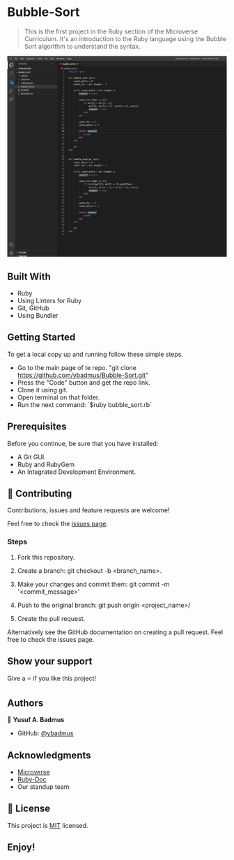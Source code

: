 # Bubble-Sort

> This is the first project in the Ruby section of the Microverse Curriculum. It's an introduction to the Ruby language using the Bubble Sort algorithm to understand the syntax.

![screenshot](https://raw.githubusercontent.com/ybadmus/Bubble-Sort/features/app_screenshot.PNG)

## Built With

- Ruby
- Using Linters for Ruby
- Git, GitHub
- Using Bundler

## Getting Started

To get a local copy up and running follow these simple steps.

- Go to the main page of te repo. "git clone https://github.com/ybadmus/Bubble-Sort.git"
- Press the "Code" button and get the repo link.
- Clone it using git.
- Open terminal on that folder.
- Run the next command: ´$ruby bubble_sort.rb´


## Prerequisites

Before you continue, be sure that you have installed:

- A Git GUI.
- Ruby and RubyGem
- An Integrated Development Environment.

## 🤝 Contributing

Contributions, issues and feature requests are welcome!

Feel free to check the [issues page](https://github.com/ybadmus/Bubble-Sort/issues).

### Steps

1. Fork this repository.

2. Create a branch: git checkout -b <branch_name>.

3. Make your changes and commit them: git commit -m '<commit_message>'

4. Push to the original branch: git push origin <project_name>/

5. Create the pull request.

Alternatively see the GitHub documentation on creating a pull request. Feel free to check the issues page.

## Show your support

Give a ⭐️ if you like this project!

## Authors

👤 **Yusuf A. Badmus**

- GitHub: [@ybadmus](https://github.com/ybadmus)

## Acknowledgments

- [Microverse](https://www.microverse.org)
- [Ruby-Doc](https://ruby-doc.org/)
- Our standup team

## 📝 License

<p>This project is <a href="LICENSE">MIT</a> licensed.</p>

## Enjoy!

